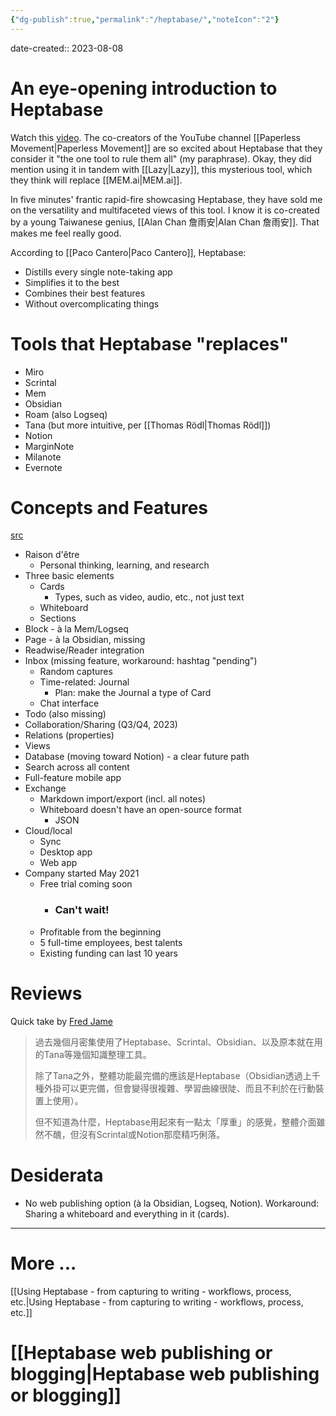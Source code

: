```yaml
---
{"dg-publish":true,"permalink":"/heptabase/","noteIcon":"2"}
---
```


date-created:: 2023-08-08
# An eye-opening introduction to Heptabase

Watch this [video](https://www.youtube.com/watch?v=66Bn4xrshog&t=1169s). The co-creators of the YouTube channel [[Paperless Movement\|Paperless Movement]] are so excited about Heptabase that they consider it "the one tool to rule them all" (my paraphrase). Okay, they did mention using it in tandem with [[Lazy\|Lazy]], this mysterious tool, which they think will replace [[MEM.ai\|MEM.ai]].

In five minutes' frantic rapid-fire showcasing Heptabase, they have sold me on the versatility and multifaceted views of this tool. I know it is co-created by a young Taiwanese genius, [[Alan Chan 詹雨安\|Alan Chan 詹雨安]]. That makes me feel really good.

According to [[Paco Cantero\|Paco Cantero]], Heptabase:
- Distills every single note-taking app
- Simplifies it to the best
- Combines their best features
- Without overcomplicating things
# Tools that Heptabase "replaces"

- Miro
- Scrintal
- Mem
- Obsidian
- Roam (also Logseq)
- Tana (but more intuitive, per [[Thomas Rödl\|Thomas Rödl]])
- Notion
- MarginNote
- Milanote
- Evernote
# Concepts and Features
[src](https://www.youtube.com/watch?v=IW4dROklMzE)
- Raison d'être
	- Personal thinking, learning, and research
- Three basic elements
	- Cards
		- Types, such as video, audio, etc., not just text
	- Whiteboard
	- Sections
- Block - à la Mem/Logseq
- Page - à la Obsidian, missing
- Readwise/Reader integration
- Inbox (missing feature, workaround: hashtag "pending")
	- Random captures
	- Time-related: Journal
		- Plan: make the Journal a type of Card
	- Chat interface
- Todo (also missing)
- Collaboration/Sharing (Q3/Q4, 2023)
- Relations (properties)
- Views
- Database (moving toward Notion) - a clear future path
- Search across all content
- Full-feature mobile app
- Exchange
	- Markdown import/export (incl. all notes)
	- Whiteboard doesn't have an open-source format
		- JSON
- Cloud/local
	- Sync
	- Desktop app
	- Web app
- Company started May 2021
	- Free trial coming soon
		- ### Can't wait!
	- Profitable from the beginning
	- 5 full-time employees, best talents
	- Existing funding can last 10 years 
# Reviews

Quick take by [Fred Jame](https://www.facebook.com/thefredjame/posts/pfbid0Go5JYdsUCSPCg6nUme2not4JbodUxGxxSwuPdcF4ESRPEUuk5oBLYaeBqAXaftsSl)

> 過去幾個月密集使用了Heptabase、Scrintal、Obsidian、以及原本就在用的Tana等幾個知識整理工具。
> 
> 除了Tana之外，整體功能最完備的應該是Heptabase（Obsidian透過上千種外掛可以更完備，但會變得很複雜、學習曲線很陡、而且不利於在行動裝置上使用）。
> 
> 但不知道為什麼，Heptabase用起來有一點太「厚重」的感覺，整體介面雖然不醜，但沒有Scrintal或Notion那麼精巧俐落。

# Desiderata

- No web publishing option (à la Obsidian, Logseq, Notion). Workaround: Sharing a whiteboard and everything in it (cards).

---

# More ...

[[Using Heptabase - from capturing to writing - workflows, process, etc.\|Using Heptabase - from capturing to writing - workflows, process, etc.]]
# [[Heptabase web publishing or blogging\|Heptabase web publishing or blogging]]
